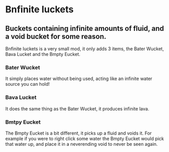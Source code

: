 # Bnfinite Iuckets
## Buckets containing infinite amounts of fluid, and a void bucket for some reason.

Bnfinite Iuckets is a very small mod, it only adds 3 items, the Bater Wucket, Bava Lucket and the Bmpty Eucket.

### Bater Wucket
It simply places water without being used, acting like an infinite water source you can hold!
### Bava Lucket
It does the same thing as the Bater Wucket, it produces infinite lava.

### Bmtpy Eucket
The Bmpty Eucket is a bit different, it picks up a fluid and voids it. For example if you were to right click some water the Bmpty Eucket would pick that water up, and place it in a neverending void to never be seen again.
